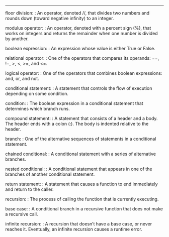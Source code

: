 --------

floor division:
:   An operator, denoted <span>//</span>, that divides two numbers and rounds down (toward negative infinity) to an integer.

modulus operator:
:   An operator, denoted with a percent sign (<span>%</span>), that works on integers and returns the remainder when one number is divided by another.

boolean expression:
:   An expression whose value is either <span>True</span> or <span>False</span>.

relational operator:
:   One of the operators that compares its operands: <span>==</span>, <span>!=</span>, <span>\></span>, <span>\<</span>, <span>\>=</span>, and <span>\<=</span>.

logical operator:
:   One of the operators that combines boolean expressions: <span>and</span>, <span>or</span>, and <span>not</span>.

conditional statement:
:   A statement that controls the flow of execution depending on some condition.

condition:
:   The boolean expression in a conditional statement that determines which branch runs.

compound statement:
:   A statement that consists of a header and a body. The header ends with a colon (:). The body is indented relative to the header.

branch:
:   One of the alternative sequences of statements in a conditional statement.

chained conditional:
:   A conditional statement with a series of alternative branches.

nested conditional:
:   A conditional statement that appears in one of the branches of another conditional statement.

return statement:
:   A statement that causes a function to end immediately and return to the caller.

recursion:
:   The process of calling the function that is currently executing.

base case:
:   A conditional branch in a recursive function that does not make a recursive call.

infinite recursion:
:   A recursion that doesn’t have a base case, or never reaches it. Eventually, an infinite recursion causes a runtime error.

